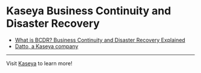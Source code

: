 # Kaseya Business Continuity and Disaster Recovery

* [What is BCDR? Business Continuity and Disaster Recovery Explained](https://www.kaseya.com/blog/what-is-bcdr-business-continuity-and-disaster-recovery-explained/)
* [Datto, a Kaseya company](https://www.datto.com/)

----

Visit [Kaseya](https://www.kaseya.com/) to learn more!
